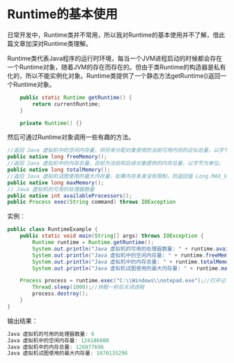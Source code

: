# Runtime的基本使用

日常开发中，Runtime类并不常用，所以我对Runtime的基本使用并不了解，借此篇文章加深对Runtime类理解。

Runtime类代表Java程序的运行时环境，每当一个JVM进程启动的时候都会存在一个Runtime对象，随着JVM的存在而存在的。但由于类Runtime的构造器是私有化的，所以不能实例化对象。Runtime类提供了一个静态方法getRuntime()返回一个Runtime对象。

```java
    public static Runtime getRuntime() {
        return currentRuntime;
    }

    private Runtime() {}
```

然后可通过Runtime对象调用一些有趣的方法。

```java
//返回 Java 虚拟机中的空闲内存量，供将来分配对象使用的当前可用内存的近似总量，以字节为单位。
public native long freeMemory();
//返回 Java 虚拟机中的内存总量，目前为当前和后续对象提供的内存总量，以字节为单位。
public native long totalMemory();
//返回 Java 虚拟机试图使用的最大内存量，如果内存本身没有限制，则返回值 Long.MAX_VALUE，以字节为单位。
public native long maxMemory();
// Java 虚拟机的可用的处理器数量
public native int availableProcessors();
public Process exec(String command) throws IOException
```

实例：
```java
public class RuntimeExample {
    public static void main(String[] args) throws IOException {
        Runtime runtime = Runtime.getRuntime();
        System.out.println("Java 虚拟机的可用的处理器数量: " + runtime.availableProcessors());
        System.out.println("Java 虚拟机中的空闲内存量: " + runtime.freeMemory());
        System.out.println("Java 虚拟机中的内存总量: " + runtime.totalMemory());
        System.out.println("Java 虚拟机试图使用的最大内存量: " + runtime.maxMemory());

	Process process = runtime.exec("C:\\Windows\\notepad.exe");//打开记事本程序，并返回一个进程
        Thread.sleep(1000);//休眠一秒后关闭进程
        process.destroy();
    }
}
```
输出结果：
```java
Java 虚拟机的可用的处理器数量: 6
Java 虚拟机中的空闲内存量: 124186000
Java 虚拟机中的内存总量: 126877696
Java 虚拟机试图使用的最大内存量: 1870135296
```
